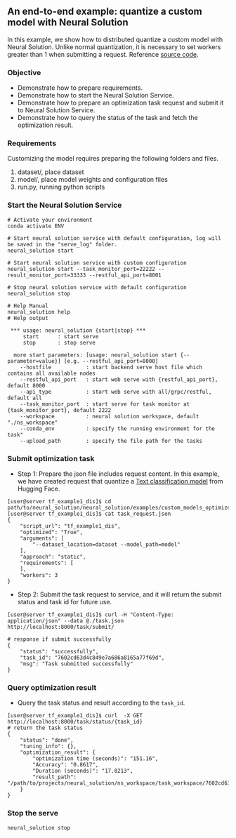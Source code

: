 
## An end-to-end example: quantize a custom model with Neural Solution

In this example, we show how to distributed quantize a custom model with Neural Solution. Unlike normal quantization, it is necessary to set workers greater than 1 when submitting a request. Reference [source code](https://github.com/intel/neural-compressor/tree/master/examples/helloworld/tf_example1).
### Objective
- Demonstrate how to prepare requirements.
- Demonstrate how to start the Neural Solution Service.
- Demonstrate how to prepare an optimization task request and submit it to Neural Solution Service.
- Demonstrate how to query the status of the task and fetch the optimization result.

### Requirements
Customizing the model requires preparing the following folders and files.
1. dataset/, place dataset
2. model/, place model weights and configuration files
3. run.py, running python scripts


### Start the Neural Solution Service

```shell
# Activate your environment
conda activate ENV

# Start neural solution service with default configuration, log will be saved in the "serve_log" folder.
neural_solution start

# Start neural solution service with custom configuration
neural_solution start --task_monitor_port=22222 --result_monitor_port=33333 --restful_api_port=8001

# Stop neural solution service with default configuration
neural_solution stop

# Help Manual
neural_solution help
# Help output

 *** usage: neural_solution {start|stop} ***
     start      : start serve
     stop       : stop serve

  more start parameters: [usage: neural_solution start {--parameter=value}] [e.g. --restful_api_port=8000]
    --hostfile           : start backend serve host file which contains all available nodes
    --restful_api_port   : start web serve with {restful_api_port}, default 8000
    --api_type           : start web serve with all/grpc/restful, default all
    --task_monitor_port  : start serve for task monitor at {task_monitor_port}, default 2222
    --workspace          : neural solution workspace, default "./ns_workspace"
    --conda_env          : specify the running environment for the task"
    --upload_path        : specify the file path for the tasks
```


### Submit optimization task

- Step 1: Prepare the json file includes request content. In this example, we have created request that quantize a [Text classification model](https://github.com/huggingface/transformers/tree/v4.21-release/examples/pytorch/text-classification) from Hugging Face.

```shell
[user@server tf_example1_dis]$ cd path/to/neural_solution/neural_solution/examples/custom_models_optimized/tf_example1_dis
[user@server tf_example1_dis]$ cat task_request.json
{
    "script_url": "tf_example1_dis",
    "optimized": "True",
    "arguments": [
        "--dataset_location=dataset --model_path=model"
    ],
    "approach": "static",
    "requirements": [
    ],
    "workers": 3
}
```


- Step 2: Submit the task request to service, and it will return the submit status and task id for future use.

```shell
[user@server tf_example1_dis]$ curl -H "Content-Type: application/json" --data @./task.json  http://localhost:8000/task/submit/

# response if submit successfully
{
    "status": "successfully",
    "task_id": "7602cd63d4c849e7a686a8165a77f69d",
    "msg": "Task submitted successfully"
}
```



### Query optimization result

- Query the task status and result according to the `task_id`.

``` shell
[user@server tf_example1_dis]$ curl  -X GET  http://localhost:8000/task/status/{task_id}
# return the task status
{
    "status": "done",
    "tuning_info": {},
    "optimization_result": {
        "optimization time (seconds)": "151.16",
        "Accuracy": "0.8617",
        "Duration (seconds)": "17.8213",
        "result_path": "/path/to/projects/neural_solution/ns_workspace/task_workspace/7602cd63d4c849e7a686a8165a77f69d/q_model_path"
    }
}

```
### Stop the serve
```shell
neural_solution stop
```
